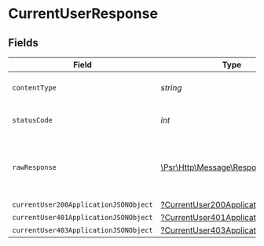 # CurrentUserResponse


## Fields

| Field                                                                                                        | Type                                                                                                         | Required                                                                                                     | Description                                                                                                  |
| ------------------------------------------------------------------------------------------------------------ | ------------------------------------------------------------------------------------------------------------ | ------------------------------------------------------------------------------------------------------------ | ------------------------------------------------------------------------------------------------------------ |
| `contentType`                                                                                                | *string*                                                                                                     | :heavy_check_mark:                                                                                           | HTTP response content type for this operation                                                                |
| `statusCode`                                                                                                 | *int*                                                                                                        | :heavy_check_mark:                                                                                           | HTTP response status code for this operation                                                                 |
| `rawResponse`                                                                                                | [\Psr\Http\Message\ResponseInterface](https://www.php-fig.org/psr/psr-7/#33-psrhttpmessageresponseinterface) | :heavy_minus_sign:                                                                                           | Raw HTTP response; suitable for custom response parsing                                                      |
| `currentUser200ApplicationJSONObject`                                                                        | [?CurrentUser200ApplicationJSON](../../models/operations/CurrentUser200ApplicationJSON.md)                   | :heavy_minus_sign:                                                                                           | OK                                                                                                           |
| `currentUser401ApplicationJSONObject`                                                                        | [?CurrentUser401ApplicationJSON](../../models/operations/CurrentUser401ApplicationJSON.md)                   | :heavy_minus_sign:                                                                                           | Unauthenticated                                                                                              |
| `currentUser403ApplicationJSONObject`                                                                        | [?CurrentUser403ApplicationJSON](../../models/operations/CurrentUser403ApplicationJSON.md)                   | :heavy_minus_sign:                                                                                           | Forbidden                                                                                                    |